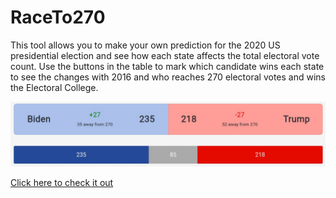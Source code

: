 # RaceTo270

This tool allows you to make your own prediction for the 2020 US presidential election and see how each state affects the total electoral vote count. 
Use the buttons in the table to mark which candidate wins each state to see the changes with 2016 and who reaches 270 electoral votes and wins the Electoral College.

![](election.jpg)

[Click here to check it out](https://danperry1808.github.io/RaceTo270)

